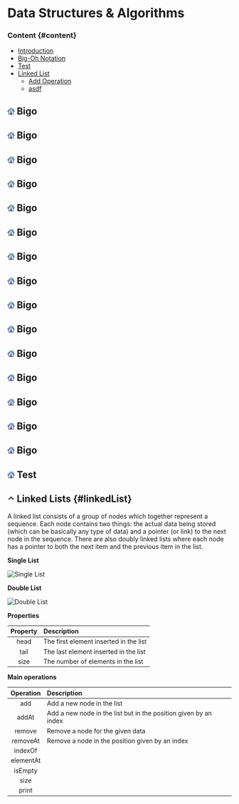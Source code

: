 # Data Structures & Algorithms

### Content {#content}

+ [Introduction](#introduction)
+ [Big-Oh Notation](#bigo)
+ [Test](#test)
+ [Linked List](#linkedList)
    * [Add Operation](#linkedList-add)
    * [asdf](#linkedList-add)



## [![Home](assets/icon/home.png)](#content)  Bigo

## [![Home](assets/icon/home.png)](#content)  Bigo





## [![Home](assets/icon/home.png)](#content)  Bigo


## [![Home](assets/icon/home.png)](#content)  Bigo



## [![Home](assets/icon/home.png)](#content)  Bigo


## [![Home](assets/icon/home.png)](#content)  Bigo

## [![Home](assets/icon/home.png)](#content)  Bigo





## [![Home](assets/icon/home.png)](#content)  Bigo


## [![Home](assets/icon/home.png)](#content)  Bigo



## [![Home](assets/icon/home.png)](#content)  Bigo
## [![Home](assets/icon/home.png)](#content)  Bigo

## [![Home](assets/icon/home.png)](#content)  Bigo





## [![Home](assets/icon/home.png)](#content)  Bigo


## [![Home](assets/icon/home.png)](#content)  Bigo



## [![Home](assets/icon/home.png)](#content)  Bigo

## [![Home](assets/icon/home.png)](#content)  Test


## [![Home](assets/icon/up.png )](#content)  Linked Lists {#linkedList}

A linked list consists of a group of nodes which together represent a sequence. Each node contains two things: the actual data being stored (which can be basically any type of data) and a pointer (or link) to the next node in the sequence. There are also doubly linked lists where each node has a pointer to both the next item and the previous item in the list.

**Single List**

![Single List](http://www.penguinprogrammer.co.uk/images/data-structures/single-list.png "Single List")

**Double List**

![Double List](http://www.penguinprogrammer.co.uk/images/data-structures/double-list.png "Double List")

**Properties**

| Property | Description |
| :---: | :--- |
| head | The first element inserted in the list |
| tail | The last element inserted in the list |
| size | The number of elements in the list |

**Main operations**

| Operation | Description |
| :---: | :--- |
|add | Add a new node in the list |
|addAt | Add a new node in the list but in the position given by an index |
|remove | Remove a node for the given data |
|removeAt | Remove a node in the position given by an index|
|indexOf | |
|elementAt | |
|isEmpty | |
|size | |
|print | |













